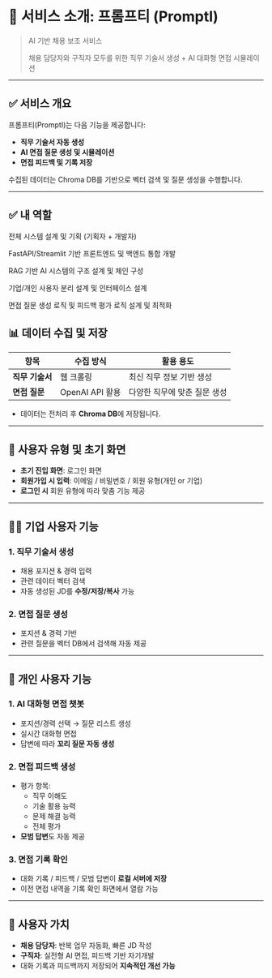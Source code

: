 # 🧠 서비스 소개: **프롬프티 (PromptI)**

> AI 기반 채용 보조 서비스
> 
> 
> 채용 담당자와 구직자 모두를 위한 직무 기술서 생성 + AI 대화형 면접 시뮬레이션
> 

---

## ✅ 서비스 개요

프롬프티(PromptI)는 다음 기능을 제공합니다:

- **직무 기술서 자동 생성**
- **AI 면접 질문 생성 및 시뮬레이션**
- **면접 피드백 및 기록 저장**

수집된 데이터는 Chroma DB를 기반으로 벡터 검색 및 질문 생성을 수행합니다.

---
## ✅ 내 역할
전체 시스템 설계 및 기획 (기획자 + 개발자)

FastAPI/Streamlit 기반 프론트엔드 및 백엔드 통합 개발

RAG 기반 AI 시스템의 구조 설계 및 체인 구성

기업/개인 사용자 분리 설계 및 인터페이스 설계

면접 질문 생성 로직 및 피드백 평가 로직 설계 및 최적화

## 📊 데이터 수집 및 저장

| 항목 | 수집 방식 | 활용 용도 |
| --- | --- | --- |
| **직무 기술서** | 웹 크롤링 | 최신 직무 정보 기반 생성 |
| **면접 질문** | OpenAI API 활용 | 다양한 직무에 맞춘 질문 생성 |
- 데이터는 전처리 후 **Chroma DB**에 저장됩니다.

---

## 👤 사용자 유형 및 초기 화면

- **초기 진입 화면**: 로그인 화면
- **회원가입 시 입력**: 이메일 / 비밀번호 / 회원 유형(개인 or 기업)
- **로그인 시** 회원 유형에 따라 맞춤 기능 제공

---

## 🧑‍💼 기업 사용자 기능

### 1. 직무 기술서 생성

- 채용 포지션 & 경력 입력
- 관련 데이터 벡터 검색
- 자동 생성된 JD를 **수정/저장/복사** 가능

### 2. 면접 질문 생성

- 포지션 & 경력 기반
- 관련 질문을 벡터 DB에서 검색해 자동 제공

---

## 🙋 개인 사용자 기능

### 1. AI 대화형 면접 챗봇

- 포지션/경력 선택 → 질문 리스트 생성
- 실시간 대화형 면접
- 답변에 따라 **꼬리 질문 자동 생성**

### 2. 면접 피드백 생성

- 평가 항목:
    - 직무 이해도
    - 기술 활용 능력
    - 문제 해결 능력
    - 전체 평가
- **모범 답변**도 자동 제공

### 3. 면접 기록 확인

- 대화 기록 / 피드백 / 모범 답변이 **로컬 서버에 저장**
- 이전 면접 내역을 기록 확인 화면에서 열람 가능

---

## 🌟 사용자 가치

- **채용 담당자**: 반복 업무 자동화, 빠른 JD 작성
- **구직자**: 실전형 AI 면접, 피드백 기반 자기개발
- 대화 기록과 피드백까지 저장되어 **지속적인 개선 가능**
